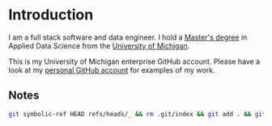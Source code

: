 # Introduction

I am a full stack software and data engineer. I hold a [Master's degree](https://www.si.umich.edu/programs/master-applied-data-science) in Applied Data Science from the [University of Michigan](https://umich.edu).

This is my University of Michigan enterprise GitHub account. Please have a look at my [personal GitHub account](https://github.com/adamjpatterson) for examples of my work.

## Notes

```bash
git symbolic-ref HEAD refs/heads/_ && rm .git/index && git add . && git commit -m 'initial' && git branch -D main && git branch -M _ main && git reflog expire --expire=now --all && git gc --prune=all --aggressive && git push --force --set-upstream origin main
```
